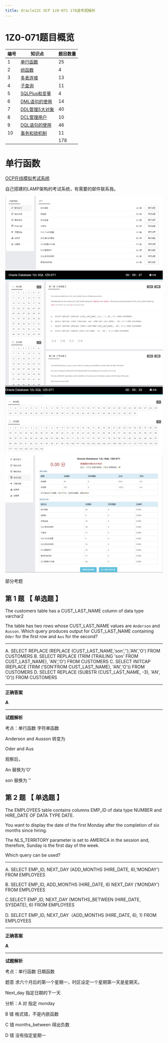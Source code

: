 ```yaml
---
title: Oracle12C OCP 1z0-071 178道考题解析
---
```


# 1Z0-071题目概览

| 编号 | 知识点       | 题目数量 |
| ---- | -------------- | ---- |
| 1   | [单行函数](#单行函数)       | 25   |
| 2    | [组函数](#组函数)          | 4    |
| 3    | [多表连接](#多表连接)       | 13   |
|4    | [子查询](#子查询)         | 11   |
| 5    | [SQLPlus和变量](#sqlplus和变量)  | 4    |
| 6    | [DML语句的使用](#dml语句的使用)  | 14   |
| 7    | [DDL管理5大对象](#ddl管理5大对象) | 40   |
| 8    | [DCL管理用户](#dcl管理用户)    | 10   |
| 9    | [DQL语句的使用](#dql语句的使用)  | 46   |
| 10    | [事务和锁机制](#事务和锁机制)   | 11   |
|      |                | 178  |


# 单行函数

[OCP在线模拟考试系统](http://exam.toberoot.com)                                                                                                                                                                                                                                                                                                                                                                                                                                                                                                            				</div>

自己搭建的LAMP架构的考试系统，有需要的邮件联系我。

![](pic/002.png)
![](pic/003.png)
![](pic/004.png)
![](pic/005.png)

部分考题

## 第 1 题 【 单选题 】

The customers table has a CUST_LAST_NAME column of data type varchar2

The table has two rows whose CUST_LAST_NAME values are `Anderson` and `Ausson`. Which query produces output for CUST_LAST_NAME containing `Oder` for the first row and `Aus` for the second?

---

A.  SELECT REPLACE (REPLACE (CUST_LAST_NAME,'son',''),'AN','O') FROM CUSTOMERS
B.  SELECT REPLACE (TRIM (TRAILING 'son' FROM CUST_LAST_NAME), 'AN','O') FROM CUSTOMERS
C.  SELECT INITCAP (REPLACE (TRIM (‘SON'FROM CUST_LAST_NAME), 'AN','O')) FROM CUSTOMERS
D.  SELECT REPLACE (SUBSTR (CUST_LAST_NAME, -3), 'AN', 'O')) FROM CUSTOMERS

---

**正确答案**

**A**

---

**试题解析**

考点：单行函数 字符串函数

Anderson and Ausson 转变为

Oder and Aus

观察后，

An 替换为'O'

son 替换为 ''



## 第 2 题 【 单选题 】

The EMPLOYEES table contains columns EMP_ID of data type NUMBER and HIRE_DATE OF DATA TYPE DATE.

You want to display the date of the first Monday after the completion of six months since hiring.

The NLS_TERRITORY parameter is set to AMERICA in the session and, therefore, Sunday is the first day of the week.

Which query can be used?

---

A.  SELECT EMP_ID, NEXT_DAY (ADD_MONTHS (HIRE_DATE, 6),’MONDAY’) FROM EMPLOYEES

B.  SELECT EMP_ID, ADD_MONTHS (HIRE_DATE, 6) NEXT_DAY (’MONDAY’) FROM EMPLOYEES

C.SELECT EMP_ID, NEXT_DAY (MONTHS_BETWEEN (HIRE_DATE, SYSDATE), 6) FROM EMPLOYEES

D.  SELECT EMP_ID, NEXT_DAY（ADD_MONTHS (HIRE_DATE, 6), 1) FROM EMPLOYEES

---

**正确答案**

**A**

---

**试题解析**

考点：单行函数 日期函数

题意 求六个月后的第一个星期一，时区设定一个星期第一天是星期天。

Next_day 指定日期的下一天

分析：A 对 指定 monday

B 错 格式错，不是内嵌函数

C 错 months_between 得出负数

D 错 没有指定星期一
